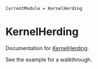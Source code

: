 ```@meta
CurrentModule = KernelHerding
```

# KernelHerding

Documentation for [KernelHerding](https://github.com/ZIB-IOL/KernelHerding.jl).

See the example for a walkthrough.

```@index
```
